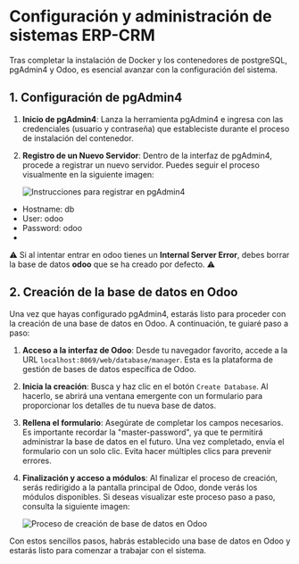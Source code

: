 # Configuración y administración de sistemas ERP-CRM

Tras completar la instalación de Docker y los contenedores de postgreSQL, pgAdmin4 y Odoo, es esencial avanzar con la configuración del sistema.

## 1. Configuración de pgAdmin4

1. **Inicio de pgAdmin4**: Lanza la herramienta pgAdmin4 e ingresa con las credenciales (usuario y contraseña) que estableciste durante el proceso de instalación del contenedor.

2. **Registro de un Nuevo Servidor**: Dentro de la interfaz de pgAdmin4, procede a registrar un nuevo servidor. Puedes seguir el proceso visualmente en la siguiente imagen:

   ![Instrucciones para registrar en pgAdmin4](https://github.com/canarydev/SGE_23-24/blob/main/static/images/UT3/pgAdmin4.gif?raw=true)

- Hostname: db
- User: odoo
- Password: odoo
- 
⚠️ Si al intentar entrar en odoo tienes un **Internal Server Error**, debes borrar la base de datos **odoo** que se ha creado por defecto. ⚠️

## 2. Creación de la base de datos en Odoo

Una vez que hayas configurado pgAdmin4, estarás listo para proceder con la creación de una base de datos en Odoo. A continuación, te guiaré paso a paso:

1. **Acceso a la interfaz de Odoo**: Desde tu navegador favorito, accede a la URL `localhost:8069/web/database/manager`. Esta es la plataforma de gestión de bases de datos específica de Odoo.

2. **Inicia la creación**: Busca y haz clic en el botón `Create Database`. Al hacerlo, se abrirá una ventana emergente con un formulario para proporcionar los detalles de tu nueva base de datos.

3. **Rellena el formulario**: Asegúrate de completar los campos necesarios. Es importante recordar la "master-password", ya que te permitirá administrar la base de datos en el futuro. Una vez completado, envía el formulario con un solo clic. Evita hacer múltiples clics para prevenir errores.

4. **Finalización y acceso a módulos**: Al finalizar el proceso de creación, serás redirigido a la pantalla principal de Odoo, donde verás los módulos disponibles. Si deseas visualizar este proceso paso a paso, consulta la siguiente imagen:

   ![Proceso de creación de base de datos en Odoo](https://github.com/canarydev/SGE_23-24/blob/main/static/images/UT3/odoo_create_database.gif?raw=true)

Con estos sencillos pasos, habrás establecido una base de datos en Odoo y estarás listo para comenzar a trabajar con el sistema.
